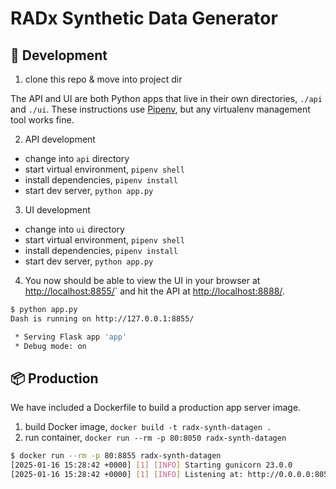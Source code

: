 # RADx Synthetic Data Generator

## 🚧 Development

1. clone this repo & move into project dir

The API and UI are both Python apps that live in their own directories, `./api` and `./ui`.
These instructions use [Pipenv](https://pipenv.pypa.io/en/latest/), but any virtualenv management tool works fine.

2. API development
  - change into `api` directory
  - start virtual environment, `pipenv shell`
  - install dependencies, `pipenv install`
  - start dev server, `python app.py`

3. UI development
  - change into `ui` directory
  - start virtual environment, `pipenv shell`
  - install dependencies, `pipenv install`
  - start dev server, `python app.py`

4. You now should be able to view the UI in your browser at [http://localhost:8855/](http://localhost:8855/)`
and hit the API at [http://localhost:8888/](http://localhost:8888/).

```bash
$ python app.py
Dash is running on http://127.0.0.1:8855/

 * Serving Flask app 'app'
 * Debug mode: on
```

## 📦 Production

We have included a Dockerfile to build a production app server image.

1. build Docker image, `docker build -t radx-synth-datagen .`
2. run container, `docker run --rm -p 80:8050 radx-synth-datagen`
```bash
$ docker run --rm -p 80:8855 radx-synth-datagen
[2025-01-16 15:28:42 +0000] [1] [INFO] Starting gunicorn 23.0.0
[2025-01-16 15:28:42 +0000] [1] [INFO] Listening at: http://0.0.0.0:8050 (1)

